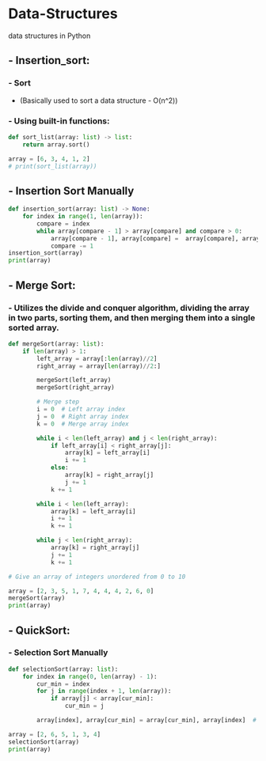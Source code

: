 # Data-Structures
data structures in Python

## - Insertion_sort:
### - Sort 
- (Basically used to sort a data structure - O(n^2))
### - Using built-in functions:
  ```python
  def sort_list(array: list) -> list:
      return array.sort()
  
  array = [6, 3, 4, 1, 2]
  # print(sort_list(array))
  ```
## - Insertion Sort Manually
```python
def insertion_sort(array: list) -> None:
    for index in range(1, len(array)):
        compare = index
        while array[compare - 1] > array[compare] and compare > 0:
            array[compare - 1], array[compare] =  array[compare], array[compare - 1]
            compare -= 1
insertion_sort(array)     
print(array)
```
## - Merge Sort:
  ### - Utilizes the divide and conquer algorithm, dividing the array in two parts, sorting them, and then merging them into a single sorted array.
```python
def mergeSort(array: list):
    if len(array) > 1:
        left_array = array[:len(array)//2]
        right_array = array[len(array)//2:]

        mergeSort(left_array)
        mergeSort(right_array)

        # Merge step
        i = 0  # Left array index
        j = 0  # Right array index
        k = 0  # Merge array index

        while i < len(left_array) and j < len(right_array):
            if left_array[i] < right_array[j]:
                array[k] = left_array[i]
                i += 1
            else:
                array[k] = right_array[j]
                j += 1
            k += 1

        while i < len(left_array):
            array[k] = left_array[i]
            i += 1
            k += 1

        while j < len(right_array):
            array[k] = right_array[j]
            j += 1
            k += 1

# Give an array of integers unordered from 0 to 10

array = [2, 3, 5, 1, 7, 4, 4, 4, 2, 6, 0]
mergeSort(array)
print(array)
```
## - QuickSort:
  ### - Selection Sort Manually
```python
def selectionSort(array: list):
    for index in range(0, len(array) - 1):
        cur_min = index
        for j in range(index + 1, len(array)):
            if array[j] < array[cur_min]:
                cur_min = j

        array[index], array[cur_min] = array[cur_min], array[index]  # Swap values

array = [2, 6, 5, 1, 3, 4]
selectionSort(array)
print(array)

```



